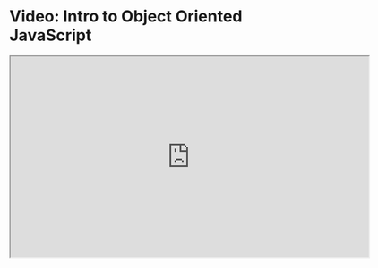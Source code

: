# Video: Intro to Object Oriented JavaScript

<iframe src="https://player.vimeo.com/video/551945284?title=0&byline=0&portrait=0" width="640" height="360" allowfullscreen="allowfullscreen" allow="autoplay; fullscreen; picture-in-picture"></iframe>
